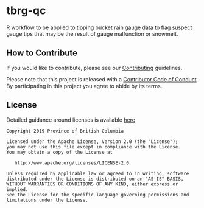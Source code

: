 # tbrg-qc
R workflow to be applied to tipping bucket rain gauge data to flag suspect gauge tips that may be the result of gauge malfunction or snowmelt. 

## How to Contribute

If you would like to contribute, please see our [Contributing](Contributing.md) guidelines.

Please note that this project is released with a [Contributor Code of Conduct](CODE_OF_CONDUCT.md). By participating in this project you agree to abide by its terms.

## License

Detailed guidance around licenses is available 
[here](/BC-Open-Source-Development-Employee-Guide/Licenses.md)


    Copyright 2019 Province of British Columbia

    Licensed under the Apache License, Version 2.0 (the "License");
    you may not use this file except in compliance with the License.
    You may obtain a copy of the License at 

       http://www.apache.org/licenses/LICENSE-2.0

    Unless required by applicable law or agreed to in writing, software
    distributed under the License is distributed on an "AS IS" BASIS,
    WITHOUT WARRANTIES OR CONDITIONS OF ANY KIND, either express or implied.
    See the License for the specific language governing permissions and
    limitations under the License.
   

